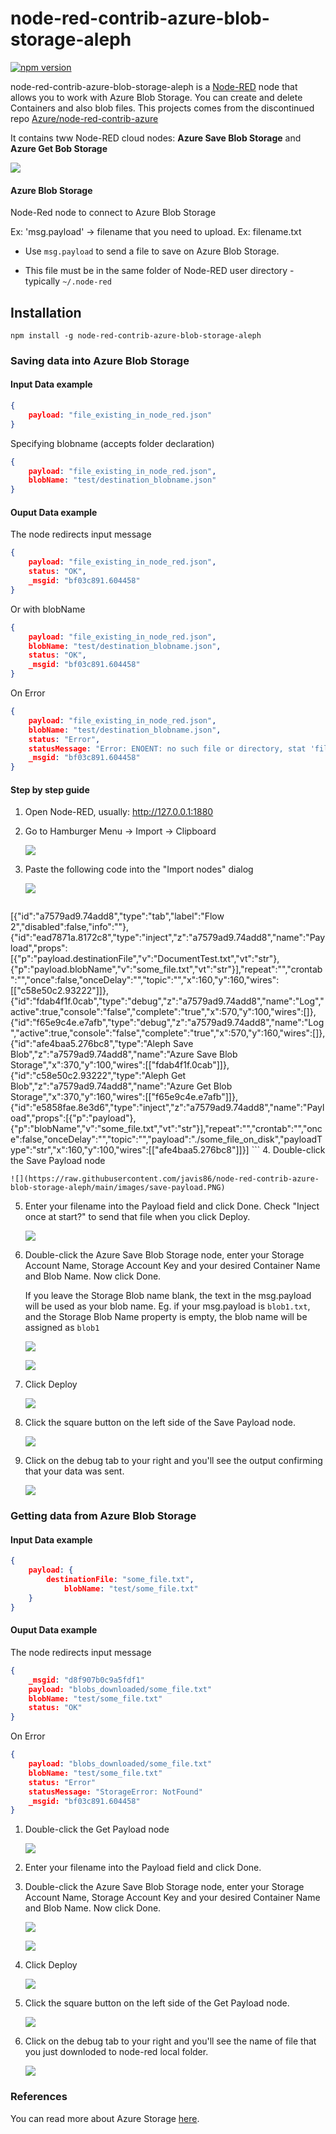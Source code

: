 # node-red-contrib-azure-blob-storage-aleph
[![npm version](https://badge.fury.io/js/node-red-contrib-azure-blob-storage-aleph.svg)](https://badge.fury.io/js/node-red-contrib-azure-blob-storage-aleph)

node-red-contrib-azure-blob-storage-aleph is a <a href="http://nodered.org" target="_new">Node-RED</a> node that allows you to work with Azure Blob Storage. You can create and delete Containers and also blob files.
This projects comes from the discontinued repo 
<a href="https://github.com/Azure/node-red-contrib-azure" target="_new">Azure/node-red-contrib-azure</a>


It contains tww Node-RED cloud nodes: **Azure Save Blob Storage** and **Azure Get Bob Storage**

![](https://raw.githubusercontent.com/javis86/node-red-contrib-azure-blob-storage-aleph/main/images/flows-nodes.png)

#### Azure Blob Storage

Node-Red node to connect to Azure Blob Storage


Ex: 'msg.payload' -> filename that you need to upload. Ex: filename.txt

- Use `msg.payload` to send a file to save on Azure Blob Storage.

- This file must be in the same folder of Node-RED user directory - typically `~/.node-red`


## Installation

```
npm install -g node-red-contrib-azure-blob-storage-aleph
```

### Saving data into Azure Blob Storage

#### Input Data example

```json
{
	payload: "file_existing_in_node_red.json"
}
```

Specifying blobname (accepts folder declaration)
```json
{
	payload: "file_existing_in_node_red.json",
    blobName: "test/destination_blobname.json"
}
```

#### Ouput Data example
The node redirects input message

```json
{
	payload: "file_existing_in_node_red.json",
	status: "OK",
	_msgid: "bf03c891.604458"
}
```
Or with blobName
```json
{
	payload: "file_existing_in_node_red.json",
    blobName: "test/destination_blobname.json",
	status: "OK",
	_msgid: "bf03c891.604458"
}
```
On Error
```json
{
	payload: "file_existing_in_node_red.json",
    blobName: "test/destination_blobname.json",
	status: "Error",
    statusMessage: "Error: ENOENT: no such file or directory, stat 'file_existing_in_node_red.json'",
	_msgid: "bf03c891.604458"
}
```
#### Step by step guide

1. Open Node-RED, usually: <http://127.0.0.1:1880>

2. Go to Hamburger Menu -> Import -> Clipboard

    ![](https://raw.githubusercontent.com/javis86/node-red-contrib-azure-blob-storage-aleph/main/images/import-clip.png)

3. Paste the following code into the "Import nodes" dialog

    ![](https://raw.githubusercontent.com/javis86/node-red-contrib-azure-blob-storage-aleph/main/images/import-nodes.PNG)

    ```
[{"id":"a7579ad9.74add8","type":"tab","label":"Flow 2","disabled":false,"info":""},{"id":"ead7871a.8172c8","type":"inject","z":"a7579ad9.74add8","name":"Payload","props":[{"p":"payload.destinationFile","v":"DocumentTest.txt","vt":"str"},{"p":"payload.blobName","v":"some_file.txt","vt":"str"}],"repeat":"","crontab":"","once":false,"onceDelay":"","topic":"","x":160,"y":160,"wires":[["c58e50c2.93222"]]},{"id":"fdab4f1f.0cab","type":"debug","z":"a7579ad9.74add8","name":"Log","active":true,"console":"false","complete":"true","x":570,"y":100,"wires":[]},{"id":"f65e9c4e.e7afb","type":"debug","z":"a7579ad9.74add8","name":"Log","active":true,"console":"false","complete":"true","x":570,"y":160,"wires":[]},{"id":"afe4baa5.276bc8","type":"Aleph Save Blob","z":"a7579ad9.74add8","name":"Azure Save Blob Storage","x":370,"y":100,"wires":[["fdab4f1f.0cab"]]},{"id":"c58e50c2.93222","type":"Aleph Get Blob","z":"a7579ad9.74add8","name":"Azure Get Blob Storage","x":370,"y":160,"wires":[["f65e9c4e.e7afb"]]},{"id":"e5858fae.8e3d6","type":"inject","z":"a7579ad9.74add8","name":"Payload","props":[{"p":"payload"},{"p":"blobName","v":"some_file.txt","vt":"str"}],"repeat":"","crontab":"","once":false,"onceDelay":"","topic":"","payload":"./some_file_on_disk","payloadType":"str","x":160,"y":100,"wires":[["afe4baa5.276bc8"]]}]
    ```
4. Double-click the Save Payload node

    ![](https://raw.githubusercontent.com/javis86/node-red-contrib-azure-blob-storage-aleph/main/images/save-payload.PNG)

5. Enter your filename into the Payload field and click Done. Check "Inject once at start?" to send that file when you click Deploy.

    ![](https://raw.githubusercontent.com/javis86/node-red-contrib-azure-blob-storage-aleph/main/images/save-payload-node.PNG)

6. Double-click the Azure Save Blob Storage node, enter your Storage Account Name, Storage Account Key and your desired Container Name and Blob Name. Now click Done.

    If you leave the Storage Blob name blank, the text in the msg.payload will be used as your blob name. Eg. if your msg.payload is ```blob1.txt```, and the Storage Blob Name property is empty, the blob name will be assigned as ```blob1```

    ![](https://raw.githubusercontent.com/javis86/node-red-contrib-azure-blob-storage-aleph/main/images/save-blob-node-selected.png) 
    
    ![](https://raw.githubusercontent.com/javis86/node-red-contrib-azure-blob-storage-aleph/main/images/save-blob-node.PNG)

7. Click Deploy

    ![](https://raw.githubusercontent.com/javis86/node-red-contrib-azure-blob-storage-aleph/main/images/deploy.png)

8. Click the square button on the left side of the Save Payload node.
   
    ![](https://raw.githubusercontent.com/javis86/node-red-contrib-azure-blob-storage-aleph/main/images/save-payload.PNG)

9. Click on the debug tab to your right and you'll see the output confirming that your data was sent.

    ![](https://raw.githubusercontent.com/javis86/node-red-contrib-azure-blob-storage-aleph/main/images/save-blob-output.PNG)


### Getting data from Azure Blob Storage

#### Input Data example

```json
{
	payload: {
		destinationFile: "some_file.txt",    
    		blobName: "test/some_file.txt"
	}
}
```
#### Ouput Data example
The node redirects input message

```json
{	
    _msgid: "d8f907b0c9a5fdf1"
    payload: "blobs_downloaded/some_file.txt"
    blobName: "test/some_file.txt"
    status: "OK"
}
```
On Error
```json
{
	payload: "blobs_downloaded/some_file.txt"
    blobName: "test/some_file.txt"
	status: "Error"
    statusMessage: "StorageError: NotFound"
	_msgid: "bf03c891.604458"
}
```

1. Double-click the Get Payload node

    ![](https://raw.githubusercontent.com/javis86/node-red-contrib-azure-blob-storage-aleph/main/images/get-payload.PNG)

2. Enter your filename into the Payload field and click Done.

3. Double-click the Azure Save Blob Storage node, enter your Storage Account Name, Storage Account Key and your desired Container Name and Blob Name. Now click Done.

    ![](https://raw.githubusercontent.com/javis86/node-red-contrib-azure-blob-storage-aleph/main/images/get-blob-node-selected.png) 
    
    ![](https://raw.githubusercontent.com/javis86/node-red-contrib-azure-blob-storage-aleph/main/images/save-blob-node.PNG)

4. Click Deploy

    ![](https://raw.githubusercontent.com/javis86/node-red-contrib-azure-blob-storage-aleph/main/images/deploy.png)

5. Click the square button on the left side of the Get Payload node.
   
    ![](https://raw.githubusercontent.com/javis86/node-red-contrib-azure-blob-storage-aleph/main/images/get-payload.PNG)

6. Click on the debug tab to your right and you'll see the name of file that you just downloded to node-red local folder.

    ![](https://raw.githubusercontent.com/javis86/node-red-contrib-azure-blob-storage-aleph/main/images/get-blob-output.PNG)

### References
You can read more about Azure Storage [here](https://docs.microsoft.com/en-us/azure/storage/).
